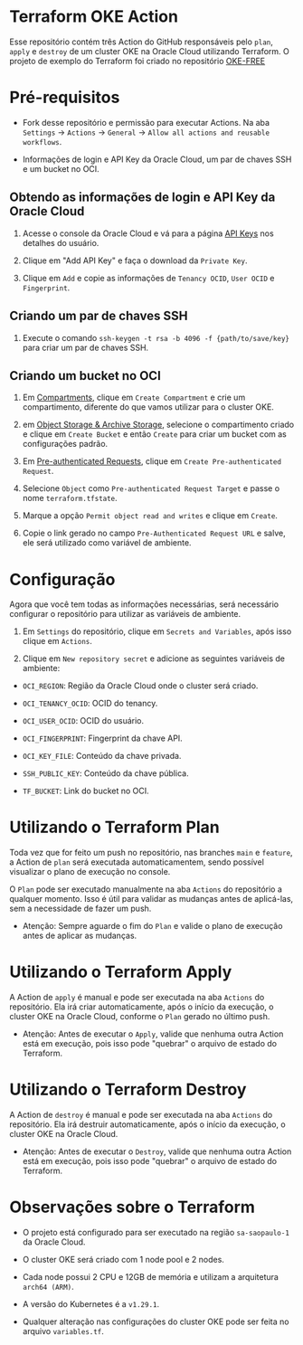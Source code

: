 # Terraform OKE Action

Esse repositório contém três Action do GitHub responsáveis pelo `plan`, `apply` e `destroy` de um cluster OKE na Oracle Cloud utilizando Terraform. O projeto de exemplo do Terraform foi criado no repositório [OKE-FREE](https://github.com/Rapha-Borges/oke-free)

# Pré-requisitos

- Fork desse repositório e permissão para executar Actions. Na aba `Settings` -> `Actions` -> `General` -> `Allow all actions and reusable workflows`.

- Informações de login e API Key da Oracle Cloud, um par de chaves SSH e um bucket no OCI.

## Obtendo as informações de login e API Key da Oracle Cloud

1. Acesse o console da Oracle Cloud e vá para a página [API Keys](https://cloud.oracle.com/identity/domains/my-profile/api-keys) nos detalhes do usuário.

2. Clique em "Add API Key" e faça o download da `Private Key`.

3. Clique em `Add` e copie as informações de `Tenancy OCID`, `User OCID` e `Fingerprint`.

## Criando um par de chaves SSH

1. Execute o comando `ssh-keygen -t rsa -b 4096 -f {path/to/save/key}` para criar um par de chaves SSH.

## Criando um bucket no OCI

1. Em [Compartments](https://cloud.oracle.com/identity/compartments), clique em `Create Compartment` e crie um compartimento, diferente do que vamos utilizar para o cluster OKE.

2. em [Object Storage & Archive Storage](https://cloud.oracle.com/object-storage/buckets), selecione o compartimento criado e clique em `Create Bucket` e então `Create` para criar um bucket com as configurações padrão.

3. Em [Pre-authenticated Requests](https://cloud.oracle.com/object-storage/pre-authenticated-requests), clique em `Create Pre-authenticated Request`.

4. Selecione `Object` como `Pre-authenticated Request Target` e passe o nome `terraform.tfstate`.

5. Marque a opção `Permit object read and writes` e clique em `Create`.

6. Copie o link gerado no campo `Pre-Authenticated Request URL` e salve, ele será utilizado como variável de ambiente.

# Configuração

Agora que você tem todas as informações necessárias, será necessário configurar o repositório para utilizar as variáveis de ambiente.

1. Em `Settings` do repositório, clique em `Secrets and Variables`, após isso clique em `Actions`.

2. Clique em `New repository secret` e adicione as seguintes variáveis de ambiente:

- `OCI_REGION`: Região da Oracle Cloud onde o cluster será criado.

- `OCI_TENANCY_OCID`: OCID do tenancy.

- `OCI_USER_OCID`: OCID do usuário.

- `OCI_FINGERPRINT`: Fingerprint da chave API.

- `OCI_KEY_FILE`: Conteúdo da chave privada.

- `SSH_PUBLIC_KEY`: Conteúdo da chave pública.

- `TF_BUCKET`: Link do bucket no OCI.

# Utilizando o Terraform Plan

Toda vez que for feito um push no repositório, nas branches `main` e `feature`, a Action de `plan` será executada automaticamentem, sendo possível visualizar o plano de execução no console.

O `Plan` pode ser executado manualmente na aba `Actions` do repositório a qualquer momento. Isso é útil para validar as mudanças antes de aplicá-las, sem a necessidade de fazer um push.

* Atenção: Sempre aguarde o fim do `Plan` e valide o plano de execução antes de aplicar as mudanças.

# Utilizando o Terraform Apply

A Action de `apply` é manual e pode ser executada na aba `Actions` do repositório. Ela irá criar automaticamente, após o início da execução, o cluster OKE na Oracle Cloud, conforme o `Plan` gerado no último push.

* Atenção: Antes de executar o `Apply`, valide que nenhuma outra Action está em execução, pois isso pode "quebrar" o arquivo de estado do Terraform.

# Utilizando o Terraform Destroy

A Action de `destroy` é manual e pode ser executada na aba `Actions` do repositório. Ela irá destruir automaticamente, após o início da execução, o cluster OKE na Oracle Cloud.

* Atenção: Antes de executar o `Destroy`, valide que nenhuma outra Action está em execução, pois isso pode "quebrar" o arquivo de estado do Terraform. 

# Observações sobre o Terraform

- O projeto está configurado para ser executado na região `sa-saopaulo-1` da Oracle Cloud.

- O cluster OKE será criado com 1 node pool e 2 nodes.

- Cada node possui 2 CPU e 12GB de memória e utilizam a arquitetura `arch64 (ARM)`.

- A versão do Kubernetes é a `v1.29.1`.

- Qualquer alteração nas configurações do cluster OKE pode ser feita no arquivo `variables.tf`.